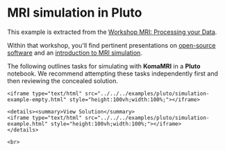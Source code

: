 # MRI simulation in Pluto

This example is extracted from the [Workshop MRI: Processing your Data](https://github.com/LIBREhub/MRI-processing-2023).

Within that workshop, you'll find pertinent presentations on [open-source software](https://github.com/LIBREhub/MRI-processing-2023/blob/main/02-simulation/day1_OpenSoftware_Nov2023.pdf) and an [introduction to MRI simulation](https://github.com/LIBREhub/MRI-processing-2023/blob/main/02-simulation/day1_MRI_simulation_Nov2023.pdf).

The following outlines tasks for simulating with **KomaMRI** in a **Pluto** notebook. We recommend attempting these tasks independently first and then reviewing the concealed solution.

```@raw html
<iframe type="text/html" src="../../../examples/pluto/simulation-example-empty.html" style="height:100vh;width:100%;"></iframe>
```
```@raw html
<details><summary>View Solution</summary>
<iframe type="text/html" src="../../../examples/pluto/simulation-example.html" style="height:100vh;width:100%;"></iframe>
</details>
```
```@raw html
<br>
```

